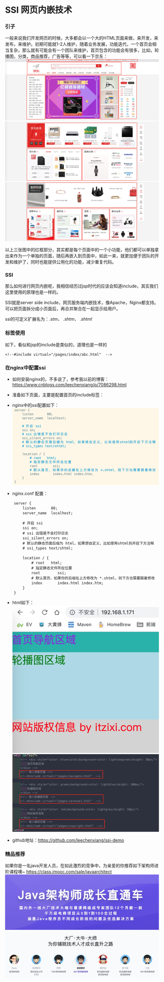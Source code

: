# SSI 网页内嵌技术
### 引子
一般来说我们开发网页的时候，大多都会以一个大的HTML页面来做，来开发，来发布，来维护。初期可能就1-2人维护，随着业务发展，功能迭代，一个首页会相当复杂，那么就有可能会有一个团队来维护，首页包含的功能会有很多，比如，轮播图，分类，商品推荐，广告等等，可以看一下京东：
![-w1849](media/15807014394180/15807016703210.jpg)
![-w1847](media/15807014394180/15807017139323.jpg)
![-w1846](media/15807014394180/15807017973261.jpg)

以上三张图中的红框部分，其实都是每个页面中的一个小功能，他们都可以单独拿出来作为一个单独的页面，随后再嵌入到页面中，如此一来，就更加便于团队的开发和维护了，同时也能提供公用化的功能，减少重复代码。

### SSI
那么如何进行网页内嵌呢，我相信经历过jsp时代的应该会知道include，其实我们这里使用的原理也是一样的。

SSI就是server side include，网页服务端内嵌技术，像Apache，Nginx都支持。可以把页面拆分成小页面后，再合并聚合在一起显示给用户。

ssi的可定义扩展名为：*.stm、* *.shtm、* *.shtml*

### 标签使用
如下，看似和jsp的include是类似的，道理也是一样的
```
<!--#include virtual="/pages/index/abc.html"  -->
```

### 在nginx中配置ssi
* 如何安装nginx的，不多说了，参考我以前的博客：
https://www.cnblogs.com/leechenxiang/p/7086298.html

* 准备如下页面，主要是配置首页的include标签：

* nginx中的ssi配置如下：
![-w1103](media/15807014394180/15807189260328.jpg)
* nginx.conf 配置：
```
    server {
        listen       80;
        server_name  localhost;

        # 开启 ssi
        ssi on;
        # ssi 出错是不会打印日志
        ssi_silent_errors on;
        # 默认的静态页面后缀为 html，如果想自定义，比如使用shtml则开启下方注释
        # ssi_types text/shtml;

        location / {
            # root   html;
            # 指定静态文件所在位置
            root        ssi;
            # 默认首页，如果你的后缀在上方修改为 *.shtml，则下方也需要跟着修改
            index       index.html index.htm;
        }
    }
```

* html如下：
![-w382](media/15807014394180/15807190463737.jpg)
![-w1018](media/15807014394180/15807191329667.jpg)

* github地址：https://github.com/leechenxiang/ssi-demo

### 精品推荐
如果你是一名java开发人员，在如此激烈的竞争中，为亲爱的你推荐如下架构师进阶课程噢~
https://class.imooc.com/sale/javaarchitect
![-w677](media/15807014394180/15807193548052.jpg)
![-w1059](media/15807014394180/15807193888700.jpg)




